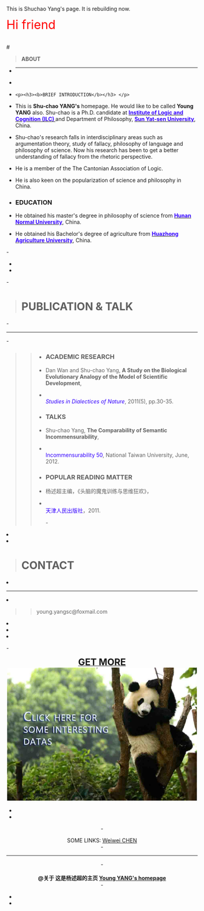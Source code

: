 This is Shuchao Yang's page. It is rebuilding now.

<head>
<p><font color="ff0000"><font size=6><blink>Hi friend</blink></font></font></p>
</head>

<br>
# <p><blockquote><b>ABOUT</b></blockquote></p>

 -   <hr color="cccccc"> 
 -   <blockquote><blockquote>
 -     <p><h3><b>BRIEF INTRODUCTION</b></h3> </p>
 -    <p>This is <b>Shu-chao YANG's</b>  homepage. He would like to be called <b>Young YANG</b> also. Shu-chao is a Ph.D. candidate at <b><a href="http://logic.sysu.edu.cn/"><font color="3300ff">Institute of Logic and Cognition (ILC)</font> </a></b>and Department of Philosophy, <b><a href="http://www.sysu.edu.cn/2012/cn/index.htm"><font color="3300ff">Sun Yat-sen University</font></a></b>, China.</p>
 -    <p>Shu-chao's research falls in interdisciplinary areas such as argumentation theory, study of fallacy, philosophy of language and philosophy of science. Now his research has been to get a better understanding of fallacy from the rhetoric perspective.</p>
 -    <p>He is a member of the The Cantonian Association of Logic.</p>
 -    <p>He is also keen on the popularization of science and philosophy in China. </p>
 -   <p><h3><b>EDUCATION</b></h3> </p>
 -   <p> He obtained his master's degree in philosophy of science from <b><a href="http://www.hunnu.edu.cn/"><font color="3300ff">Hunan Normal University</font></a></b>, China.</p>
 -   <p>He obtained his Bachelor's degree of agriculture from <b><a href="http://www.hzau.edu.cn/"><font color="3300ff">Huazhong   Agriculture University</font></a></b>, China.</p>
 -</blockquote></blockquote>
 -   <br>
 - 
 -<p> <blockquote><h1>PUBLICATION & TALK</h1></blockquote>
 -<hr color="cccccc"></p>
 -<blockquote><blockquote>
 -   <p><h3><b>ACADEMIC RESEARCH</b></h3> </p>
 -   <p>Dan Wan and Shu-chao Yang, <b>A Study on the Biological Evolutionary Analogy of the Model of Scientific Development</b>, 
 -   <br><i><font color="#3300ff">Studies in Dialectices of Nature</font></i>, 2011(5), pp.30-35. </p>
 -   <p><h3><b>TALKS </b></h3> </p>
 -   <p>Shu-chao Yang, <b>The Comparability of Semantic Incommensurability</b>, 
 -   <br> <font color="#3300ff">Incommensurability 50</font>, National Taiwan University, June, 2012. </p>
 -   <p><h3><b>POPULAR READING MATTER </b></h3> </p>
 -   <p> 杨述超主编，《头脑的魔鬼训练与思维狂欢》，
 -   <br> <font color="#3300ff">天津人民出版社</font>，2011.</p>
 -</blockquote></blockquote>
 -    <br>
 -    <p>  <blockquote><h1><b>CONTACT</b></h1></blockquote> </p>
 -    <hr color="cccccc"></p>
 -    <p><blockquote><blockquote>young.yangsc@foxmail.com</blockquote></blockquote>
 -    <br>
 -    <br>
 - 
 -<p><center><a href="http://mydatas.yangshuchao.com/"><font size="5"><b>GET MORE</b></font><br><img src="mypic/panda web.jpg" height="350" width="500"><center><a/></p>
 -    <br>
 -    <br>
 -<center> SOME LINKS:        <a href="http://chenww.com/">Weiwei CHEN</a><br></center>
 -<hr color="cccccc">
 -<center><br><b>@关于  这是杨述超的主页  <a href="index">Young YANG's homepage</a></b></center>
 -<center> <script type="text/javascript">var cnzz_protocol = (("https:" == document.location.protocol) ? " https://" : " http://");document.write(unescape("%3Cspan id='cnzz_stat_icon_1271680563'%3E%3C/span%3E%3Cscript src='" + cnzz_protocol + "s22.cnzz.com/z_stat.php%3Fid%3D1271680563%26show%3Dpic' type='text/javascript'%3E%3C/script%3E"));</script></center>
 -    </body>
 -    </html>
